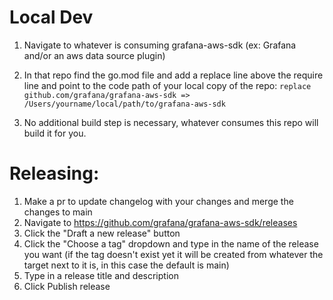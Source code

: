 # Local Dev

1. Navigate to whatever is consuming grafana-aws-sdk (ex: Grafana and/or an aws data source plugin)
2. In that repo find the go.mod file and add a replace line above the require line and point to the code path of your local copy of the repo: `replace github.com/grafana/grafana-aws-sdk => /Users/yourname/local/path/to/grafana-aws-sdk`

3. No additional build step is necessary, whatever consumes this repo will build it for you.

# Releasing:

1. Make a pr to update changelog with your changes and merge the changes to main
1. Navigate to https://github.com/grafana/grafana-aws-sdk/releases
1. Click the "Draft a new release" button
1. Click the "Choose a tag" dropdown and type in the name of the release you want (if the tag doesn't exist yet it will be created from whatever the target next to it is, in this case the default is main)
1. Type in a release title and description
1. Click Publish release
